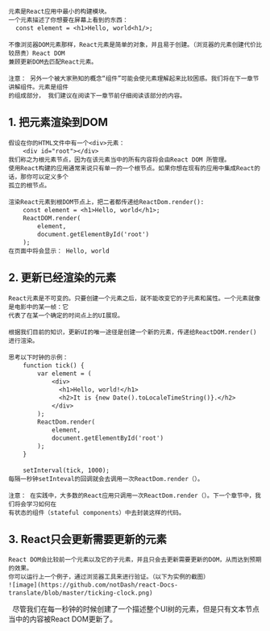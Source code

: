     元素是React应用中最小的构建模块。
    一个元素描述了你想要在屏幕上看到的东西：
      const element = <h1>Hello, world<h1/>;
     
    不像浏览器DOM元素那样，React元素是简单的对象，并且易于创建。（浏览器的元素创建代价比较昂贵）React DOM
    兼顾更新DOM去匹配React元素。
    
    注意： 另外一个被大家熟知的概念“组件”可能会使元素理解起来比较困惑。我们将在下一章节讲解组件。元素是组件
    的组成部分， 我们建议在阅读下一章节前仔细阅读该部分的内容。
    
## 1. 把元素渲染到DOM
    假设在你的HTML文件中有一个<div>元素：
        <div id="root"></div>
    我们称之为根元素节点，因为在该元素当中的所有内容将会由React DOM 所管理。
    使用React构建的应用通常来说只有单一的一个根节点。如果你想在现有的应用中集成React的话，那你可以定义多个
    孤立的根节点。
    
    渲染React元素到根DOM节点上，把二者都传递给ReactDom.render():
        const element = <h1>Hello, world</h1>;
        ReactDOM.render(
            element,
            document.getElementById('root')
        );
    在页面中将会显示： Hello, world
    
## 2. 更新已经渲染的元素
    React元素是不可变的。只要创建一个元素之后，就不能改变它的子元素和属性。一个元素就像是电影中的某一帧：它
    代表了在某一个确定的时间点上的UI展现。
    
    根据我们目前的知识，更新UI的唯一途径是创建一个新的元素，传递给ReactDOM.render()进行渲染。
    
    思考以下时钟的示例：
        function tick() {
            var element = (
                <div>
                  <h1>Hello, world!</h1>
                  <h2>It is {new Date().toLocaleTimeString()}.</h2>
                </div>
            );
            ReactDom.render(
                element,
                document.getElementById('root')
            );
        }
        
        setInterval(tick, 1000);
    每隔一秒钟setInteval的回调就会去调用一次ReactDom.render（）。
        
    注意： 在实践中，大多数的React应用只调用一次ReactDom.render（）。下一个章节中，我们将会学习如何在
    有状态的组件（stateful components）中去封装这样的代码。
    
## 3. React只会更新需要更新的元素
    React DOM会比较前一个元素以及它的子元素，并且只会去更新需要更新的DOM，从而达到预期的效果。
    你可以运行上一个例子，通过浏览器工具来进行验证。（以下为实例的截图）
    ![image](https://github.com/notDash/react-Docs-translate/blob/master/ticking-clock.png)
   
    尽管我们在每一秒钟的时候创建了一个描述整个UI树的元素，但是只有文本节点当中的内容被React DOM更新了。
